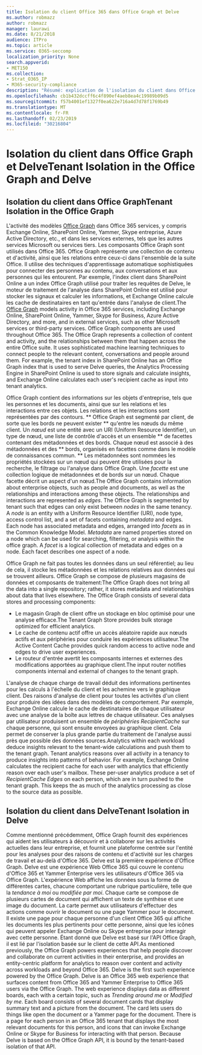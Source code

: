 ```yaml
---
title: Isolation du client Office 365 dans Office Graph et Delve
ms.author: robmazz
author: robmazz
manager: laurawi
ms.date: 8/21/2018
audience: ITPro
ms.topic: article
ms.service: O365-seccomp
localization_priority: None
search.appverid:
- MET150
ms.collection:
- Strat_O365_IP
- M365-security-compliance
description: "Résumé: explication de l'isolation du client dans Office Graph et dans Delve."
ms.openlocfilehash: cb1b432dccff6c4f890ef4aeb8ea4c19989b09d5
ms.sourcegitcommit: f57b4001ef1327f0ea622e716a4d7d78f1769b49
ms.translationtype: MT
ms.contentlocale: fr-FR
ms.lasthandoff: 02/23/2019
ms.locfileid: "30216804"
---
```

# <a name="tenant-isolation-in-the-office-graph-and-delve"></a><span data-ttu-id="80fc8-103">Isolation du client dans Office Graph et Delve</span><span class="sxs-lookup"><span data-stu-id="80fc8-103">Tenant Isolation in the Office Graph and Delve</span></span>

## <a name="tenant-isolation-in-the-office-graph"></a><span data-ttu-id="80fc8-104">Isolation du client dans Office Graph</span><span class="sxs-lookup"><span data-stu-id="80fc8-104">Tenant Isolation in the Office Graph</span></span>
<span data-ttu-id="80fc8-p101">L'activité des modèles [Office Graph](https://dev.office.com/officegraph) dans Office 365 services, y compris Exchange Online, SharePoint Online, Yammer, Skype entreprise, Azure Active Directory, etc., et dans les services externes, tels que les autres services Microsoft ou services tiers. Les composants Office Graph sont utilisés dans Office 365. Office Graph représente une collection de contenu et d'activité, ainsi que les relations entre ceux-ci dans l'ensemble de la suite Office. Il utilise des techniques d'apprentissage automatique sophistiquées pour connecter des personnes au contenu, aux conversations et aux personnes qui les entourent. Par exemple, l'index client dans SharePoint Online a un index Office Graph utilisé pour traiter les requêtes de Delve, le moteur de traitement de l'analyse dans SharePoint Online est utilisé pour stocker les signaux et calculer les informations, et Exchange Online calcule les cache de destinataires en tant qu'entrée dans l'analyse de client.</span><span class="sxs-lookup"><span data-stu-id="80fc8-p101">The [Office Graph](https://dev.office.com/officegraph) models activity in Office 365 services, including Exchange Online, SharePoint Online, Yammer, Skype for Business, Azure Active Directory, and more, and in external services, such as other Microsoft services or third-party services. Office Graph components are used throughout Office 365. The Office Graph represents a collection of content and activity, and the relationships between them that happen across the entire Office suite. It uses sophisticated machine learning techniques to connect people to the relevant content, conversations and people around them. For example, the tenant index in SharePoint Online has an Office Graph index that is used to serve Delve queries, the Analytics Processing Engine in SharePoint Online is used to store signals and calculate insights, and Exchange Online calculates each user's recipient cache as input into tenant analytics.</span></span>

<span data-ttu-id="80fc8-p102">Office Graph contient des informations sur les objets d'entreprise, tels que les personnes et les documents, ainsi que sur les relations et les interactions entre ces objets. Les relations et les interactions sont représentées par des contours. \*\* Office Graph est segmenté par client, de sorte que les bords ne peuvent exister \*\* qu'entre les nœuds du même client. Un *nœud* est une entité avec un URI (Uniform Resource Identifier), un type de nœud, une liste de contrôle d'accès et un ensemble \*\* de facettes contenant des métadonnées et des bords. Chaque nœud est associé à des métadonnées et des \*\* bords, organisés en facettes comme dans le modèle de connaissances commun. \*\* Les métadonnées sont nommées les propriétés stockées sur un nœud qui peuvent être utilisées pour la recherche, le filtrage ou l'analyse dans Office Graph. Une *facette* est une collection logique de métadonnées et de bords sur un nœud. Chaque facette décrit un aspect d'un nœud.</span><span class="sxs-lookup"><span data-stu-id="80fc8-p102">The Office Graph contains information about enterprise objects, such as people and documents, as well as the relationships and interactions among these objects. The relationships and interactions are represented as *edges*. The Office Graph is segmented by tenant such that edges can only exist between *nodes* in the same tenancy. A *node* is an entity with a Uniform Resource Identifier (URI), node type, access control list, and a set of facets containing *metadata* and edges. Each node has associated metadata and edges, arranged into *facets* as in the Common Knowledge Model. *Metadata* are named properties stored on a node which can be used for searching, filtering, or analysis within the office graph. A *facet* is a logical collection of metadata and edges on a node. Each facet describes one aspect of a node.</span></span> 

<span data-ttu-id="80fc8-p103">Office Graph ne fait pas toutes les données dans un seul référentiel; au lieu de cela, il stocke les métadonnées et les relations relatives aux données qui se trouvent ailleurs. Office Graph se compose de plusieurs magasins de données et composants de traitement:</span><span class="sxs-lookup"><span data-stu-id="80fc8-p103">The Office Graph does not bring all the data into a single repository; rather, it stores metadata and relationships about data that lives elsewhere. The Office Graph consists of several data stores and processing components:</span></span>
- <span data-ttu-id="80fc8-120">Le magasin Graph de client offre un stockage en bloc optimisé pour une analyse efficace.</span><span class="sxs-lookup"><span data-stu-id="80fc8-120">The Tenant Graph Store provides bulk storage optimized for efficient analytics.</span></span>
- <span data-ttu-id="80fc8-121">Le cache de contenu actif offre un accès aléatoire rapide aux nœuds actifs et aux périphéries pour conduire les expériences utilisateur.</span><span class="sxs-lookup"><span data-stu-id="80fc8-121">The Active Content Cache provides quick random access to active node and edges to drive user experiences.</span></span>
- <span data-ttu-id="80fc8-122">Le routeur d'entrée avertit les composants internes et externes des modifications apportées au graphique client.</span><span class="sxs-lookup"><span data-stu-id="80fc8-122">The input router notifies components internal and external of changes to the tenant graph.</span></span>

<span data-ttu-id="80fc8-p104">L'analyse de chaque charge de travail déduit des informations pertinentes pour les calculs à l'échelle du client et les achemine vers le graphique client. Des raisons d'analyse de client pour toutes les activités d'un client pour produire des idées dans des modèles de comportement. Par exemple, Exchange Online calcule le cache de destinataires de chaque utilisateur avec une analyse de la boîte aux lettres de chaque utilisateur. Ces analyses par utilisateur produisent un ensemble de *périphéries RecipientCache* sur chaque personne, qui sont ensuite envoyées au graphique client. Cela permet de conserver la plus grande partie du traitement de l'analyse aussi près que possible des données sources.</span><span class="sxs-lookup"><span data-stu-id="80fc8-p104">Analytics within each workload deduce insights relevant to the tenant-wide calculations and push them to the tenant graph. Tenant analytics reasons over all activity in a tenancy to produce insights into patterns of behavior. For example, Exchange Online calculates the recipient cache for each user with analytics that efficiently reason over each user's mailbox. These per-user analytics produce a set of *RecipientCache Edges* on each person, which are in turn pushed to the tenant graph. This keeps the as much of the analytics processing as close to the source data as possible.</span></span>

## <a name="tenant-isolation-in-delve"></a><span data-ttu-id="80fc8-128">Isolation du client dans Delve</span><span class="sxs-lookup"><span data-stu-id="80fc8-128">Tenant Isolation in Delve</span></span>
<span data-ttu-id="80fc8-p105">Comme mentionné précédemment, Office Graph fournit des expériences qui aident les utilisateurs à découvrir et à collaborer sur les activités actuelles dans leur entreprise, et fournit une plateforme centrée sur l'entité pour les analyses pour des raisons de contenu et d'activité sur les charges de travail et au-delà d'Office 365. Delve est la première expérience d'Office Graph. Delve est une expérience Web Office 365 qui couvre le contenu d'Office 365 et Yammer Enterprise vers les utilisateurs d'Office 365 via Office Graph. L'expérience Web affiche les données sous la forme de différentes cartes, chacune comportant une rubrique particulière, telle que la *tendance à moi* ou *modifiée par moi*. Chaque carte se compose de plusieurs cartes de document qui affichent un texte de synthèse et une image du document. La carte permet aux utilisateurs d'effectuer des actions comme ouvrir le document ou une page Yammer pour le document. Il existe une page pour chaque personne d'un client Office 365 qui affiche les documents les plus pertinents pour cette personne, ainsi que les icônes qui peuvent appeler Exchange Online ou Skype entreprise pour interagir avec cette personne. Étant donné que Delve est basé sur l'API Office Graph, il est lié par l'isolation basée sur le client de cette API.</span><span class="sxs-lookup"><span data-stu-id="80fc8-p105">As mentioned previously, the Office Graph powers experiences that help people discover and collaborate on current activities in their enterprise, and provides an entity-centric platform for analytics to reason over content and activity across workloads and beyond Office 365. Delve is the first such experience powered by the Office Graph. Delve is an Office 365 web experience that surfaces content from Office 365 and Yammer Enterprise to Office 365 users via the Office Graph. The web experience displays data as different boards, each with a certain topic, such as *Trending around me* or *Modified by me*. Each board consists of several document cards that display summary text and a picture from the document. The card lets users do things like open the document or a Yammer page for the document. There is a page for each person in an Office 365 tenant that displays the most relevant documents for this person, and icons that can invoke Exchange Online or Skype for Business for interacting with that person. Because Delve is based on the Office Graph API, it is bound by the tenant-based isolation of that API.</span></span>